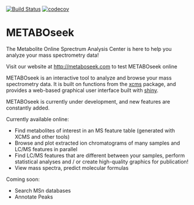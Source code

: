 [![Build Status](https://travis-ci.org/mjhelf/Mseek.svg?branch=master)](https://travis-ci.org/mjhelf/Mseek)
[![codecov](https://codecov.io/gh/mjhelf/Mseek/branch/master/graph/badge.svg)](https://codecov.io/gh/mjhelf/Mseek)

# METABOseek

The Metabolite Online Sprectrum Analysis Center is here to help you analyze your mass spectrometry data!


Visit our website at http://metaboseek.com to test METABOseek online

METABOseek is an interactive tool to analyze and browse your mass spectrometry data.
It is built on functions from the <a href = "https://github.com/sneumann/xcms">xcms</a> package, and provides a web-based graphical user interface built with <a href = "http://shiny.rstudio.com/">shiny</a>.

METABOseek is currently under development, and new features are constantly added.

Currently available online:
- Find metabolites of interest in an MS feature table (generated  with XCMS and other tools)
- Browse and plot extracted ion chromatograms of many samples and LC/MS features in parallel
- Find LC/MS features that are different between your samples, perform statistical analyses and / or create high-quality graphics for publication!
- View  mass spectra, predict molecular formulas


Coming soon:
- Search MSn databases
- Annotate Peaks
